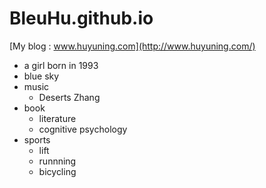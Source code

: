 # BleuHu.github.io
[My blog : www.huyuning.com](http://www.huyuning.com/)

-  a  girl born in 1993
-  blue sky
-  music
   - Deserts Zhang  
-  book
   - literature
   - cognitive psychology
- sports
   - lift
   - runnning
   - bicycling




 



